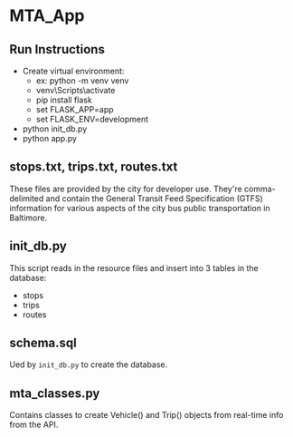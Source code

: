 # MTA_App

## Run Instructions
* Create virtual environment: <br>
  + ex: python -m venv venv <br>
  + venv\Scripts\activate <br>
  + pip install flask
  + set FLASK_APP=app
  + set FLASK_ENV=development
* python init_db.py <br>
* python app.py  <br>

## stops.txt, trips.txt, routes.txt
These files are provided by the city for developer use. They're comma-delimited and contain the General Transit Feed Specification (GTFS) information for various aspects of the city bus public transportation in Baltimore.

## init_db.py
This script reads in the resource files and insert into 3 tables in the database:
+ stops
+ trips
+ routes

## schema.sql
Ued by `init_db.py` to create the database.

## mta_classes.py
Contains classes to create Vehicle() and Trip() objects from real-time info from the API.
